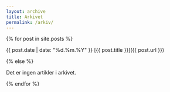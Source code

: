 ```yaml
---
layout: archive
title: Arkivet
permalink: /arkiv/
---
```


{% for post in site.posts %}

<span class="left gray margin">{{ post.date | date: "%d.%m.%Y" }}</span>
<span class="left">[{{ post.title }}]({{ post.url }})</span>

<p class="clear"></p>

{% else %}

<p>Det er ingen artikler i arkivet.</p>

{% endfor %}